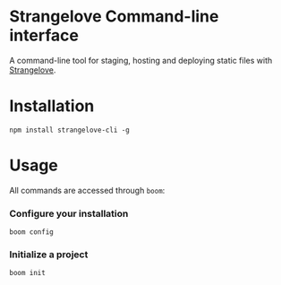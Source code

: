 Strangelove Command-line interface
========

A command-line tool for staging, hosting and deploying static files with [Strangelove](https://github.com/mhkeller/strangelove).

# Installation

````
npm install strangelove-cli -g
````

# Usage

All commands are accessed through `boom`:

### Configure your installation

````
boom config
````

### Initialize a project

````
boom init
````

